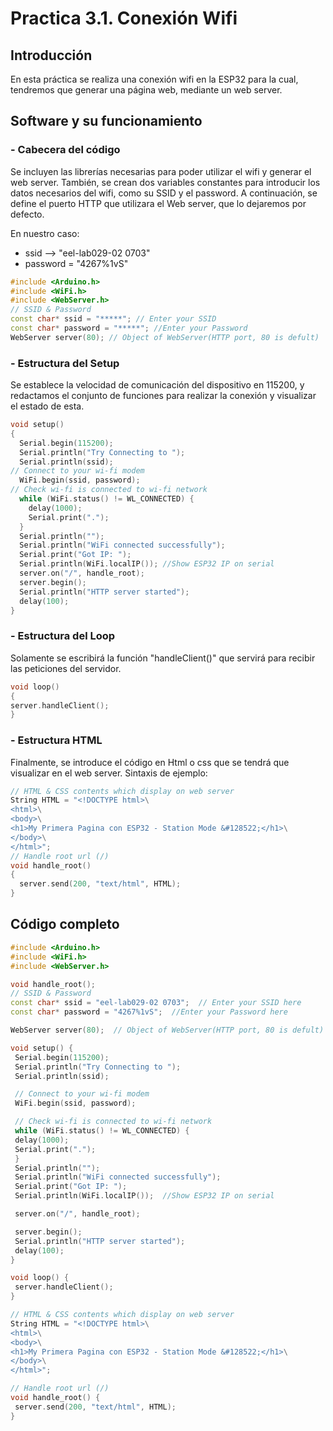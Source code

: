# Practica 3.1. Conexión Wifi
## **Introducción**
En esta práctica se realiza una conexión wifi en la ESP32 para la cual, tendremos que generar una página web, mediante un web server. 

## **Software y su funcionamiento**
### **- Cabecera del código**
Se incluyen las librerías necesarias para poder utilizar el wifi y generar el web server. También, se crean dos variables constantes para introducir los datos necesarios del wifi, como su SSID y el password. A continuación, se define el puerto HTTP que utilizara el Web server, que lo dejaremos por defecto.

En nuestro caso:
 - ssid --> "eel-lab029-02 0703"  
 - password = "4267%1vS"
```cpp
#include <Arduino.h>
#include <WiFi.h>
#include <WebServer.h>
// SSID & Password
const char* ssid = "*****"; // Enter your SSID 
const char* password = "*****"; //Enter your Password 
WebServer server(80); // Object of WebServer(HTTP port, 80 is defult)
```
### **- Estructura del Setup**
Se establece la velocidad de comunicación del dispositivo en 115200, y redactamos el conjunto de funciones para realizar la conexión y visualizar el estado de esta.
```cpp
void setup() 
{
  Serial.begin(115200);
  Serial.println("Try Connecting to ");
  Serial.println(ssid);
// Connect to your wi-fi modem
  WiFi.begin(ssid, password);
// Check wi-fi is connected to wi-fi network
  while (WiFi.status() != WL_CONNECTED) {
    delay(1000);
    Serial.print(".");
  }
  Serial.println("");
  Serial.println("WiFi connected successfully");
  Serial.print("Got IP: ");
  Serial.println(WiFi.localIP()); //Show ESP32 IP on serial
  server.on("/", handle_root);
  server.begin();
  Serial.println("HTTP server started");
  delay(100);
} 
```
### **- Estructura del Loop**
Solamente se escribirá la función "handleClient()" que servirá para recibir las peticiones del servidor. 
```cpp
void loop() 
{
server.handleClient();
} 
```
### **- Estructura HTML**
Finalmente, se introduce el código en Html o css que se tendrá que visualizar en el web server. Sintaxis de ejemplo:
```cpp
// HTML & CSS contents which display on web server
String HTML = "<!DOCTYPE html>\
<html>\
<body>\
<h1>My Primera Pagina con ESP32 - Station Mode &#128522;</h1>\
</body>\
</html>";
// Handle root url (/)
void handle_root() 
{
  server.send(200, "text/html", HTML);
}
```
## **Código completo**
```cpp
#include <Arduino.h>
#include <WiFi.h>
#include <WebServer.h>

void handle_root();
// SSID & Password
const char* ssid = "eel-lab029-02 0703";  // Enter your SSID here
const char* password = "4267%1vS";  //Enter your Password here

WebServer server(80);  // Object of WebServer(HTTP port, 80 is defult)

void setup() {
 Serial.begin(115200);
 Serial.println("Try Connecting to ");
 Serial.println(ssid);

 // Connect to your wi-fi modem
 WiFi.begin(ssid, password);

 // Check wi-fi is connected to wi-fi network
 while (WiFi.status() != WL_CONNECTED) {
 delay(1000);
 Serial.print(".");
 }
 Serial.println("");
 Serial.println("WiFi connected successfully");
 Serial.print("Got IP: ");
 Serial.println(WiFi.localIP());  //Show ESP32 IP on serial

 server.on("/", handle_root);

 server.begin();
 Serial.println("HTTP server started");
 delay(100); 
}

void loop() {
 server.handleClient();
}

// HTML & CSS contents which display on web server
String HTML = "<!DOCTYPE html>\
<html>\
<body>\
<h1>My Primera Pagina con ESP32 - Station Mode &#128522;</h1>\
</body>\
</html>";

// Handle root url (/)
void handle_root() {
 server.send(200, "text/html", HTML);
}

```
